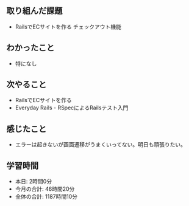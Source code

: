 ## 取り組んだ課題
- RailsでECサイトを作る チェックアウト機能
## わかったこと
- 特になし
## 次やること
- RailsでECサイトを作る
- Everyday Rails - RSpecによるRailsテスト入門
## 感じたこと
- エラーは起きないが画面遷移がうまくいってない。明日も頑張りたい。
## 学習時間
- 本日: 2時間0分
- 今月の合計: 46時間20分
- 全体の合計: 1187時間10分
